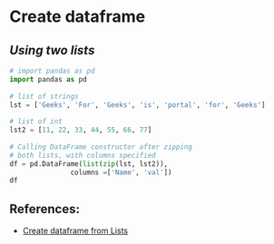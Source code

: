 # Create dataframe

## ***Using two lists***
```python
# import pandas as pd
import pandas as pd
  
# list of strings
lst = ['Geeks', 'For', 'Geeks', 'is', 'portal', 'for', 'Geeks']
  
# list of int
lst2 = [11, 22, 33, 44, 55, 66, 77]
  
# Calling DataFrame constructor after zipping
# both lists, with columns specified
df = pd.DataFrame(list(zip(lst, lst2)),
               columns =['Name', 'val'])
df
```

## References:
- [Create dataframe from Lists](https://www.geeksforgeeks.org/create-a-pandas-dataframe-from-lists/https://www.geeksforgeeks.org/create-a-pandas-dataframe-from-lists/)
